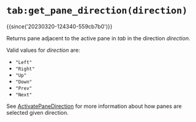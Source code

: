 # `tab:get_pane_direction(direction)`

{{since('20230320-124340-559cb7b0')}}

Returns pane adjacent to the active pane in *tab* in the direction *direction*.

Valid values for *direction* are:

* `"Left"`
* `"Right"`
* `"Up"`
* `"Down"`
* `"Prev"`
* `"Next"`

See [ActivatePaneDirection](../keyassignment/ActivatePaneDirection.md) for more information
about how panes are selected given direction.

